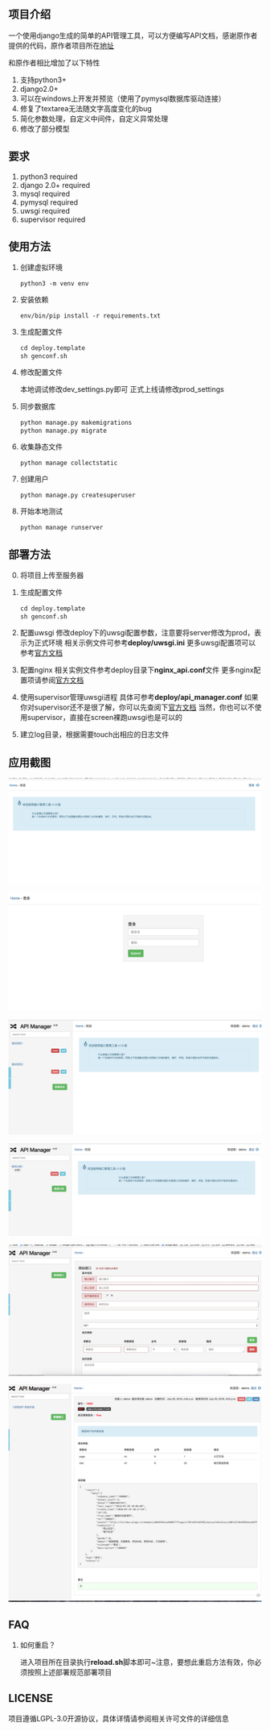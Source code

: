 ## 项目介绍

一个使用django生成的简单的API管理工具，可以方便编写API文档，感谢原作者提供的代码，原作者项目所在[地址](https://github.com/tangguoying2018/api_manager)

和原作者相比增加了以下特性
1. 支持python3+
2. django2.0+
3. 可以在windows上开发并预览（使用了pymysql数据库驱动连接）
4. 修复了textarea无法随文字高度变化的bug
5. 简化参数处理，自定义中间件，自定义异常处理
6. 修改了部分模型


## 要求
1. python3 required
2. django 2.0+ required
3. mysql required
4. pymysql required
5. uwsgi required
6. supervisor required

## 使用方法
1. 创建虚拟环境
    ```
    python3 -m venv env
    ```

2. 安装依赖
    ```
    env/bin/pip install -r requirements.txt
    ```

3. 生成配置文件
   ```
   cd deploy.template
   sh genconf.sh
   ```

4. 修改配置文件

    本地调试修改dev_settings.py即可
    正式上线请修改prod_settings

5. 同步数据库
    ```
    python manage.py makemigrations
    python manage.py migrate
    ```
6. 收集静态文件
    ```
    python manage collectstatic
    ```
7. 创建用户
    ```
    python manage.py createsuperuser
    ```

8. 开始本地测试
    ```
    python manage runserver
    ```

## 部署方法
0. 将项目上传至服务器

1. 生成配置文件
   ```
   cd deploy.template
   sh genconf.sh
   ```
2. 配置uwsgi
    修改deploy下的uwsgi配置参数，注意要将server修改为prod，表示为正式环境
    相关示例文件可参考**deploy/uwsgi.ini**
    更多uwsgi配置项可以参考[官方文档](http://uwsgi-docs.readthedocs.io/en/latest/)

3. 配置nginx
    相关实例文件参考deploy目录下**nginx_api.conf**文件
    更多nginx配置项请参阅[官方文档](http://nginx.org/en/docs/)

4. 使用supervisor管理uwsgi进程
    具体可参考**deploy/api_manager.conf**
    如果你对supervisor还不是很了解，你可以先查阅下[官方文档](http://www.supervisord.org/)
    当然，你也可以不使用supervisor，直接在screen裸跑uwsgi也是可以的

5. 建立log目录，根据需要touch出相应的日志文件


## 应用截图

![首页](screenshots/1.jpg)

![登录](screenshots/2.jpg)

![新建项目](screenshots/3.jpg)

![新建分类](screenshots/4.jpg)

![新建接口](screenshots/5.jpg)

![接口预览](screenshots/6.jpg)


## FAQ
1. 如何重启？
    
    进入项目所在目录执行**reload.sh**脚本即可~注意，要想此重启方法有效，你必须按照上述部署规范部署项目

## LICENSE

   项目遵循LGPL-3.0开源协议，具体详情请参阅相关许可文件的详细信息

